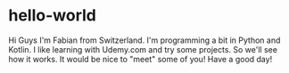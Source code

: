 # hello-world

Hi Guys
I'm Fabian from Switzerland. I'm programming a bit in Python and Kotlin. I like learning with Udemy.com and try some projects. So we'll see how it works.
It would be nice to "meet" some of you! 
Have a good day!
